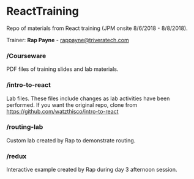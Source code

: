 # ReactTraining
Repo of materials from React training (JPM onsite 8/6/2018 - 8/8/2018).

Trainer: **Rap Payne** - [rappayne@triveratech.com](mailto:rappayne@triveratech.com)

### /Courseware
PDF files of training slides and lab materials.

### /intro-to-react
Lab files. These files include changes as lab activities have been performed. If you want the original repo, clone from https://github.com/watzthisco/intro-to-react

### /routing-lab
Custom lab created by Rap to demonstrate routing.

### /redux
Interactive example created by Rap during day 3 afternoon session.
